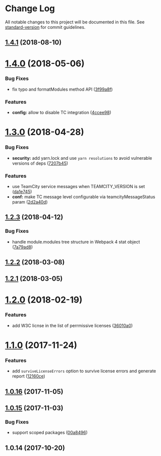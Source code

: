 # Change Log

All notable changes to this project will be documented in this file. See [standard-version](https://github.com/conventional-changelog/standard-version) for commit guidelines.

<a name="1.4.1"></a>
## [1.4.1](https://github.com/JetBrains/ring-ui-license-checker/compare/v1.4.0...v1.4.1) (2018-08-10)



<a name="1.4.0"></a>
# [1.4.0](https://github.com/JetBrains/ring-ui-license-checker/compare/v1.3.0...v1.4.0) (2018-05-06)


### Bug Fixes

* fix typo and formatModules method API ([3f99a8f](https://github.com/JetBrains/ring-ui-license-checker/commit/3f99a8f))


### Features

* **config:** allow to disable TC integration ([4ccee98](https://github.com/JetBrains/ring-ui-license-checker/commit/4ccee98))



<a name="1.3.0"></a>
# [1.3.0](https://github.com/JetBrains/ring-ui-license-checker/compare/v1.2.3...v1.3.0) (2018-04-28)


### Bug Fixes

* **security:** add yarn.lock and use `yarn resolutions` to avoid vulnerable versions of deps ([7207b45](https://github.com/JetBrains/ring-ui-license-checker/commit/7207b45))


### Features

* use TeamCity service messages when TEAMCITY_VERSION is set ([da1e745](https://github.com/JetBrains/ring-ui-license-checker/commit/da1e745))
* **conf:** make TC message level configurable via teamcityMessageStatus param ([2d2a40d](https://github.com/JetBrains/ring-ui-license-checker/commit/2d2a40d))



<a name="1.2.3"></a>
## [1.2.3](https://github.com/JetBrains/ring-ui-license-checker/compare/v1.2.2...v1.2.3) (2018-04-12)


### Bug Fixes

* handle module.modules tree structure in Webpack 4 stat object ([7a79ad8](https://github.com/JetBrains/ring-ui-license-checker/commit/7a79ad8))



<a name="1.2.2"></a>
## [1.2.2](https://github.com/JetBrains/ring-ui-license-checker/compare/v1.2.1...v1.2.2) (2018-03-08)



<a name="1.2.1"></a>
## [1.2.1](https://github.com/JetBrains/ring-ui-license-checker/compare/v1.2.0...v1.2.1) (2018-03-05)



<a name="1.2.0"></a>
# [1.2.0](https://github.com/JetBrains/ring-ui-license-checker/compare/v1.1.0...v1.2.0) (2018-02-19)


### Features

* add W3C licnse in the list of perrmissive licenses ([36010a0](https://github.com/JetBrains/ring-ui-license-checker/commit/36010a0))



<a name="1.1.0"></a>
# [1.1.0](https://github.com/JetBrains/ring-ui-license-checker/compare/v1.0.16...v1.1.0) (2017-11-24)


### Features

* add `surviveLicenseErrors` option to survive license errors and generate report ([12160ce](https://github.com/JetBrains/ring-ui-license-checker/commit/12160ce))



<a name="1.0.16"></a>
## [1.0.16](https://github.com/JetBrains/ring-ui-license-checker/compare/v1.0.15...v1.0.16) (2017-11-05)



<a name="1.0.15"></a>
## [1.0.15](https://github.com/JetBrains/ring-ui-license-checker/compare/v1.0.14...v1.0.15) (2017-11-03)


### Bug Fixes

* support scoped packages ([00a8496](https://github.com/JetBrains/ring-ui-license-checker/commit/00a8496))



<a name="1.0.14"></a>
## 1.0.14 (2017-10-20)
